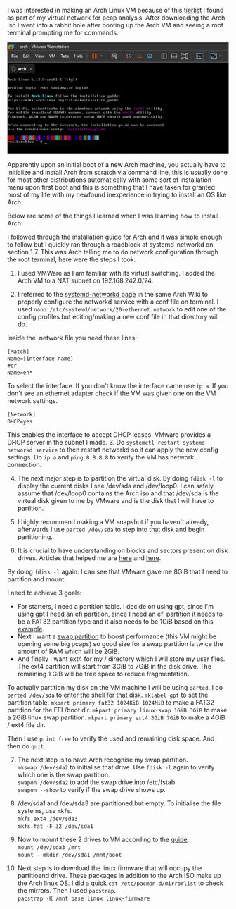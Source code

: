I was interested in making an Arch Linux VM because of this [tierlist](https://www.dvlv.co.uk/my-linux-distro-tier-list.html) I found as part of my virtual network for pcap analysis. After downloading the Arch iso I went into a rabbit hole after booting up the Arch VM and seeing a root terminal prompting me for commands.

![alt text](https://github.com/Laufeynumber1fan/Mystuff/blob/main/src/images/cats/screenshot-archlinux.png)

Apparently upon an initial boot of a new Arch machine, you actually have to initialize and install Arch from scratch via command line, this is usually done for most other distributions automatically with some sort of installation menu upon first boot and this is something that I have taken for granted most of my life with my newfound inexperience in trying to install an OS like Arch.

Below are some of the things I learned when I was learning how to install Arch:

I followed through the [installation guide for Arch](https://wiki.archlinux.org/title/Installation_guide) and it was simple enough to follow but I quickly ran through a roadblock at systemd-networkd on section 1.7.
This was Arch telling me to do network configuration through the root terminal, here were the steps I took:
  
  
1. I used VMWare as I am familiar with its virtual switching. I added the Arch VM to a NAT subnet on 192.168.242.0/24.
  

2. I referred to the [systemd-networkd page](https://wiki.archlinux.org/title/Systemd-networkd#Configuration_files) in the same Arch Wiki to properly configure the networkd service with a conf file on terminal. I used `nano /etc/systemd/network/20-ethernet.network` to edit one of the config profiles but editing/making a new conf file in that directory will do.

Inside the .network file you need these lines:
```
[Match]
Name=[interface name]
#or
Name=en*
```
To select the interface. If you don't know the interface name use `ip a`. If you don't see an ethernet adapter check if the VM was given one on the VM network settings.
```
[Network]
DHCP=yes
```
  

This enables the interface to accept DHCP leases. VMware provides a DHCP server in the subnet I made. 
3. Do `systemctl restart systemd-networkd.service` to then restart networkd so it can apply the new config settings. Do `ip a` and `ping 8.8.8.8` to verify the VM has network connection.
  

4. The next major step is to partition the virtual disk. By doing `fdisk -l` to display the current disks I see /dev/sda and /dev/loop0. I can safely assume that /dev/loop0 contains the Arch iso and that /dev/sda is the virtual disk given to me by VMware and is the disk that I will have to partition.
  

5. I highly recommend making a VM snapshot if you haven't already, afterwards I use `parted /dev/sda` to step into that disk and begin partitioning.
  

6. It is crucial to have understanding on blocks and sectors present on disk drives. Articles that helped me are [here](https://wiki.archlinux.org/title/Partitioning#Partition_alignment) and [here](https://askubuntu.com/questions/701729/partition-alignment-parted-shows-warning).
  
By doing `fdisk -l` again. I can see that VMware gave me 8GiB that I need to partition and mount.
  
I need to achieve 3 goals:
- For starters, I need a partition table. I decide on using gpt, since I'm using gpt I need an efi partition, since I need an efi partition it needs to be a FAT32 partition type and it also needs to be 1GiB based on this [example](https://wiki.archlinux.org/title/Installation_guide#Example_layouts).  
- Next I want a [swap partition](https://opensource.com/article/18/9/swap-space-linux-systems) to boost performance (this VM might be opening some big pcaps) so good size for a swap partition is twice the amount of RAM which will be 2GiB.
- And finally I want ext4 for my / directory which I will store my user files. The ext4 partition will start from 3GiB to 7GiB in the disk drive. The remaining 1 GiB will be free space to reduce fragmentation.
  
To actually partition my disk on the VM machine I will be using `parted`. I do `parted /dev/sda` to enter the shell for that disk.
`mklabel gpt` to set the partition table.
`mkpart primary fat32 1024KiB 1024MiB` to make a FAT32 partition for the EFI /boot dir.
`mkpart primary linux-swap 1GiB 3GiB` to make a 2GiB linux swap partition.
`mkpart primary ext4 3GiB 7GiB` to make a 4GiB / ext4 file dir. 

Then I use `print free` to verify the used and remaining disk space. And then do `quit`.
  

7. The next step is to have Arch recognise my swap partition.  
`mkswap /dev/sda2` to initialise that drive. Use `fdisk -l` again to verify which one is the swap partition.  
`swapon /dev/sda2` to add the swap drive into /etc/fstab  
`swapon --show` to verify if the swap drive shows up.  
  

8. /dev/sda1 and /dev/sda3 are partitioned but empty. To initialise the file systems, use `mkfs`.  
`mkfs.ext4 /dev/sda3`  
`mkfs.fat -F 32 /dev/sda1`  
  

9. Now to mount these 2 drives to VM according to the [guide](https://wiki.archlinux.org/title/Installation_guide#Mount_the_file_systems).  
`mount /dev/sda3 /mnt`  
`mount --mkdir /dev/sda1 /mnt/boot`  
  

10. Next step is to download the linux firmware that will occupy the partitioend drive. These packages in addition to the Arch ISO make up the Arch linux OS. I did a quick `cat /etc/pacman.d/mirrorlist` to check the mirrors. Then I used `pacstrap`.  
`pacstrap -K /mnt base linux linux-firmware`  

